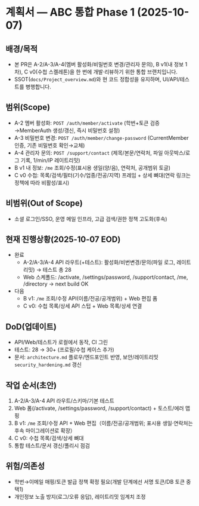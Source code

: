 # 계획서 — ABC 통합 Phase 1 (2025-10-07)

## 배경/목적
- 본 PR은 A-2/A-3/A-4(멤버 활성화/비밀번호 변경/관리자 문의), B v1(내 정보 1차), C v0(수첩 스켈레톤)을 한 번에 개발·리뷰하기 위한 통합 브랜치입니다.
- SSOT(`docs/Project_overview.md`)와 현 코드 정합성을 유지하며, UI/API/테스트를 병행합니다.

## 범위(Scope)
- A-2 멤버 활성화: `POST /auth/member/activate` (학번+토큰 검증→MemberAuth 생성/갱신, 즉시 비밀번호 설정)
- A-3 비밀번호 변경: `POST /auth/member/change-password` (CurrentMember 인증, 기존 비밀번호 확인→교체)
- A-4 관리자 문의: `POST /support/contact` (제목/본문/연락처, 파일 아웃박스/로그 기록, 1/min/IP 레이트리밋)
- B v1 내 정보: `/me` 조회/수정(표시용 생일(양/음), 연락처, 공개범위 토글)
- C v0 수첩: 목록/검색/필터(기수/업종/전공/지역) 프레임 + 상세 뼈대(연락 링크는 정책에 따라 비활성/표시)

## 비범위(Out of Scope)
- 소셜 로그인/SSO, 운영 메일 인프라, 고급 검색/권한 정책 고도화(후속)

## 현재 진행상황(2025-10-07 EOD)
- 완료
  - A-2/A-3/A-4 API 라우트(+테스트): 활성화/비번변경/문의(파일 로그, 레이트리밋) → 테스트 총 28
  - Web 스케폴드: /activate, /settings/password, /support/contact, /me, /directory → next build OK
- 다음
  - B v1: `/me` 조회/수정 API(이름/전공/공개범위) + Web 편집 폼
  - C v0: 수첩 목록/상세 API 스텁 + Web 목록/상세 연결

## DoD(업데이트)
- API/Web/테스트가 로컬에서 동작, CI 그린
- 테스트: 28 → 30+ (프로필/수첩 케이스 추가)
- 문서: `architecture.md` 플로우/엔드포인트 반영, 보안/레이트리밋 `security_hardening.md` 갱신

## 작업 순서(초안)
1) A-2/A-3/A-4 API 라우트/스키마/기본 테스트
2) Web 폼(/activate, /settings/password, /support/contact) + 토스트/에러 맵핑
3) B v1: `/me` 조회/수정 API + Web 편집（이름/전공/공개범위; 표시용 생일·연락처는 후속 마이그레이션로 확장）
4) C v0: 수첩 목록/검색/상세 뼈대
5) 통합 테스트/문서 갱신/폴리시 점검

## 위험/의존성
- 학번→이메일 매핑/토큰 발급 정책 확정 필요(개발 단계에선 서명 토큰/DB 토큰 중 택1)
- 개인정보 노출 방지(로그/오류 응답), 레이트리밋 임계치 조정
